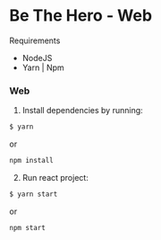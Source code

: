 # Be The Hero - Web

Requirements

* NodeJS
* Yarn | Npm

### Web

1. Install dependencies by running:
  
  ```bash
  $ yarn
  ```
  or
  ```bash
  npm install
  ```

2. Run react project:

  ```bash
  $ yarn start
  ```
  or
  ```bash
  npm start
  ```
